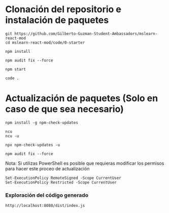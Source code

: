 # Clonación del repositorio e instalación de paquetes

    git https://github.com/Gilberto-Guzman-Student-Ambassadors/mslearn-react-mod
    cd mslearn-react-mod/code/0-starter

    npm install

    npm audit fix --force

    npm start

    code .

# Actualización de paquetes (Solo en caso de que sea necesario)

    npm install -g npm-check-updates

    ncu
    ncu -u

    npx npm-check-updates -u

    npm audit fix --force

Nota: Si utilizas PowerShell es posible que requieras modificar los permisos para hacer este proceo de actualización

    Set-ExecutionPolicy RemoteSigned -Scope CurrentUser
    Set-ExecutionPolicy Restricted -Scope CurrentUser

### Exploración del código generado

    http://localhost:8080/dist/index.js
